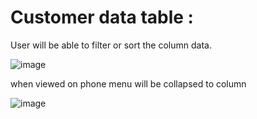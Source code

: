 # Customer data table :

User will be able to filter or sort the column data.

![image](https://user-images.githubusercontent.com/107784718/200254647-9801eec0-66ee-4229-9c8d-1c2d00632c39.png)

when viewed on phone menu will be collapsed to column

![image](https://user-images.githubusercontent.com/107784718/200254511-2c9e3ea3-8b31-4f42-9965-9a66519d09a0.png)

